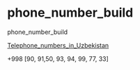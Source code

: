 # phone_number_build

phone_number_build

[Telephone_numbers_in_Uzbekistan](https://en.wikipedia.org/wiki/Telephone_numbers_in_Uzbekistan)

+998 [90, 91,50, 93, 94, 99, 77, 33]
